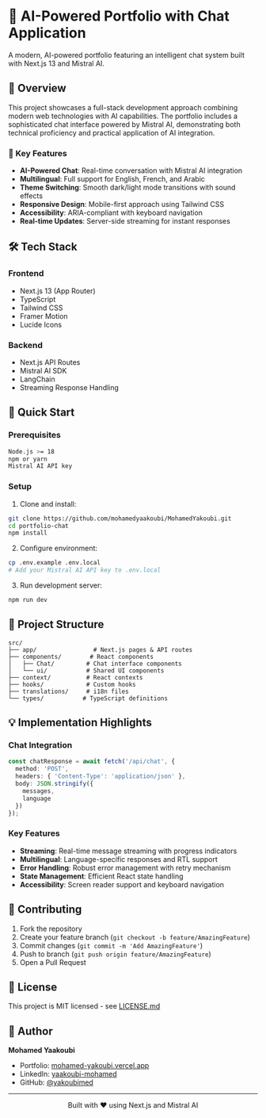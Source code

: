 # 🤖 AI-Powered Portfolio with Chat Application

A modern, AI-powered portfolio featuring an intelligent chat system built with Next.js 13 and Mistral AI.

## 📌 Overview

This project showcases a full-stack development approach combining modern web technologies with AI capabilities. The portfolio includes a sophisticated chat interface powered by Mistral AI, demonstrating both technical proficiency and practical application of AI integration.

### 🌟 Key Features

- **AI-Powered Chat**: Real-time conversation with Mistral AI integration
- **Multilingual**: Full support for English, French, and Arabic
- **Theme Switching**: Smooth dark/light mode transitions with sound effects
- **Responsive Design**: Mobile-first approach using Tailwind CSS
- **Accessibility**: ARIA-compliant with keyboard navigation
- **Real-time Updates**: Server-side streaming for instant responses

## 🛠️ Tech Stack

### Frontend
- Next.js 13 (App Router)
- TypeScript
- Tailwind CSS
- Framer Motion
- Lucide Icons

### Backend
- Next.js API Routes
- Mistral AI SDK
- LangChain
- Streaming Response Handling


## 🚀 Quick Start

### Prerequisites
```bash
Node.js >= 18
npm or yarn
Mistral AI API key
```

### Setup
1. Clone and install:
```bash
git clone https://github.com/mohamedyaakoubi/MohamedYakoubi.git
cd portfolio-chat
npm install
```

2. Configure environment:
```bash
cp .env.example .env.local
# Add your Mistral AI API key to .env.local
```

3. Run development server:
```bash
npm run dev
```

## 📂 Project Structure
```
src/
├── app/                # Next.js pages & API routes
├── components/        # React components
│   ├── Chat/         # Chat interface components
│   └── ui/           # Shared UI components
├── context/          # React contexts
├── hooks/            # Custom hooks
├── translations/     # i18n files
└── types/           # TypeScript definitions
```

## 💡 Implementation Highlights

### Chat Integration
```typescript
const chatResponse = await fetch('/api/chat', {
  method: 'POST',
  headers: { 'Content-Type': 'application/json' },
  body: JSON.stringify({ 
    messages,
    language 
  })
});
```

### Key Features
- **Streaming**: Real-time message streaming with progress indicators
- **Multilingual**: Language-specific responses and RTL support
- **Error Handling**: Robust error management with retry mechanism
- **State Management**: Efficient React state handling
- **Accessibility**: Screen reader support and keyboard navigation


## 🤝 Contributing

1. Fork the repository
2. Create your feature branch (`git checkout -b feature/AmazingFeature`)
3. Commit changes (`git commit -m 'Add AmazingFeature'`)
4. Push to branch (`git push origin feature/AmazingFeature`)
5. Open a Pull Request

## 📝 License

This project is MIT licensed - see [LICENSE.md](LICENSE.md)

## 👤 Author

**Mohamed Yaakoubi**
- Portfolio: [mohamed-yakoubi.vercel.app](https://mohamed-yakoubi.vercel.app)
- LinkedIn: [yaakoubi-mohamed](https://linkedin.com/in/yaakoubi-mohamed)
- GitHub: [@yakoubimed](https://github.com/yaakoubimohamed)

---

<p align="center">Built with ❤️ using Next.js and Mistral AI</p>
